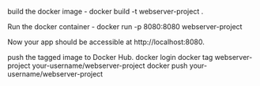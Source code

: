 build the docker image - docker build -t webserver-project .

Run the docker container - docker run -p 8080:8080 webserver-project

Now your app should be accessible at http://localhost:8080.

push the tagged image to Docker Hub.
  docker login
  docker tag webserver-project your-username/webserver-project
  docker push your-username/webserver-project